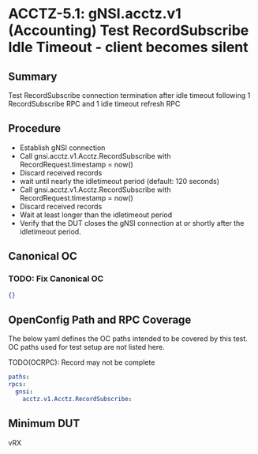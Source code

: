 # ACCTZ-5.1: gNSI.acctz.v1 (Accounting) Test RecordSubscribe Idle Timeout - client becomes silent

## Summary
Test RecordSubscribe connection termination after idle timeout following 1 RecordSubscribe RPC and 1 idle timeout refresh RPC

## Procedure

- Establish gNSI connection
- Call gnsi.acctz.v1.Acctz.RecordSubscribe with RecordRequest.timestamp = now()
- Discard received records
- wait until nearly the idletimeout period (default: 120 seconds)
- Call gnsi.acctz.v1.Acctz.RecordSubscribe with RecordRequest.timestamp = now()
- Discard received records
- Wait at least longer than the idletimeout period
- Verify that the DUT closes the gNSI connection at or shortly after the idletimeout period.

## Canonical OC
### TODO: Fix Canonical OC
```json
{}
```

## OpenConfig Path and RPC Coverage

The below yaml defines the OC paths intended to be covered by this test.  OC paths used for test setup are not listed here.

TODO(OCRPC): Record may not be complete

```yaml
paths:
rpcs:
  gnsi:
    acctz.v1.Acctz.RecordSubscribe:
```

## Minimum DUT
vRX
